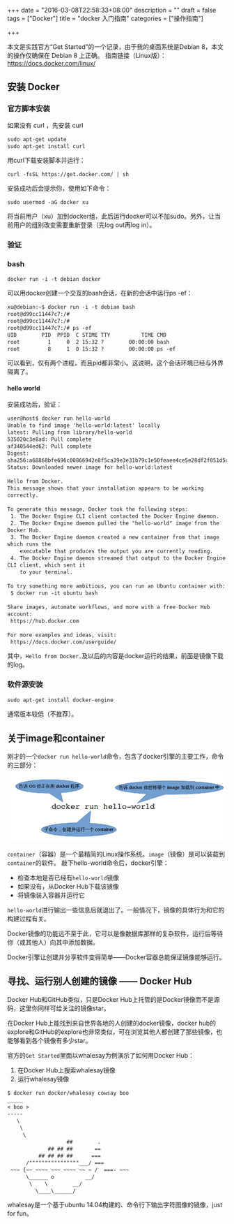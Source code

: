 +++
date = "2016-03-08T22:58:33+08:00"
description = ""
draft = false
tags = ["Docker"]
title = "docker 入门指南"
categories = ["操作指南"]

+++

本文是实践官方“Get Started”的一个记录，由于我的桌面系统是Debian 8，本文的操作仅确保在 Debian 8 上正确。
指南链接（Linux版）： https://docs.docker.com/linux/


## 安装 Docker

### 官方脚本安装

如果没有 curl ，先安装 curl
```
sudo apt-get update
sudo apt-get install curl
```

用curl下载安装脚本并运行：
```
curl -fsSL https://get.docker.com/ | sh
```
安装成功后会提示你，使用如下命令：
```
sudo usermod -aG docker xu
```
将当前用户（xu）加到docker组，此后运行docker可以不加sudo。另外，让当前用户的组别改变需要重新登录（先log out再log in）。

### 验证

### bash
```
docker run -i -t debian docker
```
可以用docker创建一个交互的bash会话，在新的会话中运行ps -ef：
```
xu@debian:~$ docker run -i -t debian bash
root@d99cc11447c7:/#
root@d99cc11447c7:/#
root@d99cc11447c7:/# ps -ef
UID        PID  PPID  C STIME TTY          TIME CMD
root         1     0  2 15:32 ?        00:00:00 bash
root         8     1  0 15:32 ?        00:00:00 ps -ef
```
可以看到，仅有两个进程，而且pid都非常小。这说明，这个会话环境已经与外界隔离了。

<!--more-->

#### hello world
安装成功后，验证：
```
user@host$ docker run hello-world
Unable to find image 'hello-world:latest' locally
latest: Pulling from library/hello-world
535020c3e8ad: Pull complete
af340544ed62: Pull complete
Digest: sha256:a68868bfe696c00866942e8f5ca39e3e31b79c1e50feaee4ce5e28df2f051d5c
Status: Downloaded newer image for hello-world:latest

Hello from Docker.
This message shows that your installation appears to be working correctly.

To generate this message, Docker took the following steps:
 1. The Docker Engine CLI client contacted the Docker Engine daemon.
 2. The Docker Engine daemon pulled the "hello-world" image from the Docker Hub.
 3. The Docker Engine daemon created a new container from that image which runs the
    executable that produces the output you are currently reading.
 4. The Docker Engine daemon streamed that output to the Docker Engine CLI client, which sent it
    to your terminal.

To try something more ambitious, you can run an Ubuntu container with:
 $ docker run -it ubuntu bash

Share images, automate workflows, and more with a free Docker Hub account:
 https://hub.docker.com

For more examples and ideas, visit:
 https://docs.docker.com/userguide/
```
其中，`Hello from Docker.`及以后的内容是docker运行的结果，前面是镜像下载的log。


### 软件源安装
```
sudo apt-get install docker-engine
```
通常版本较低（不推荐）。

## 关于image和container
刚才的一个`docker run hello-world`命令，包含了docker引擎的主要工作，命令的三部分：
![docker command structure](/post/2016/docker-cmd-struct.png)

`container`（容器）是一个最精简的Linux操作系统。`image`（镜像）是可以装载到`container`的软件。
敲下hello-world命令后，docker引擎：
* 检查本地是否已经有`hello-world`镜像
* 如果没有，从Docker Hub下载该镜像
* 将镜像装入容器并运行它

`hello-world`进行输出一些信息后就退出了。一般情况下，镜像的具体行为和它的构建过程有关。

Docker镜像的功能远不至于此，它可以是像数据库那样的复杂软件，运行后等待你（或其他人）向其中添加数据。

Docker引擎让创建并分享软件变得简单——Docker容器总能保证镜像能够运行。


## 寻找、运行别人创建的镜像 —— Docker Hub
Docker Hub和GitHub类似，只是Docker Hub上托管的是Docker镜像而不是源码，这里你同样可给关注的镜像star。

在Docker Hub上能找到来自世界各地的人创建的docker镜像，docker hub的explore和GitHub的explore也非常类似，可在浏览其他人都创建了那些镜像，也能够看到各个镜像有多少star。

官方的`Get Started`里面以whalesay为例演示了如何用Docker Hub：
1. 在Docker Hub上搜索whalesay镜像
2. 运行whalesay镜像
```
$ docker run docker/whalesay cowsay boo
_____
< boo >
-----
   \
    \
     \
                   ##        .
             ## ## ##       ==
          ## ## ## ##      ===
      /""""""""""""""""___/ ===
 ~~~ {~~ ~~~~ ~~~ ~~~~ ~~ ~ /  ===- ~~~
      \______ o          __/
       \    \        __/
         \____\______/
```
whalesay是一个基于ubuntu 14.04构建的、命令行下输出字符图像的镜像，just for fun。
